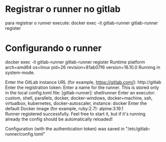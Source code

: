 # Registrar o runner no gitlab
para registrar o runner execute:
docker exec -it gitlab-runner gitlab-runner register

# Configurando o runner

docker exec -it gitlab-runner gitlab-runner register
Runtime platform                                    arch=amd64 os=linux pid=26 revision=81ab07f6 version=16.10.0
Running in system-mode.                            
                                                   
Enter the GitLab instance URL (for example, https://gitlab.com/):
http://gitlab
Enter the registration token:
<INSIRA AQUI O SEU TOKEN>
Enter a name for the runner. This is stored only in the local config.toml file:
[gitlab-runner]: shellrunner
Enter an executor: custom, shell, parallels, docker, docker-windows, docker+machine, ssh, virtualbox, kubernetes, docker-autoscaler, instance:
docker 
Enter the default Docker image (for example, ruby:2.7):
alpine:3.19.1                
Runner registered successfully. Feel free to start it, but if it's running already the config should be automatically reloaded!
 
Configuration (with the authentication token) was saved in "/etc/gitlab-runner/config.toml"